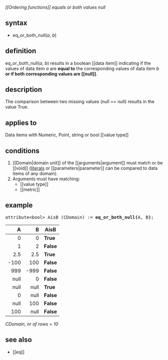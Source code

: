 *[[Ordering functions]] equals or both values null*

## syntax

-   eq_or_both_null(*a*, *b*)

## definition

eq_or_both_null(*a*, *b*) results in a boolean [[data item]] indicating if the values of data item *a* are **equal to** the corresponding values of data item *b* **or if both corresponding values are [[null]]**.

## description

The comparison between two missing values (null == null) results in the value True.

## applies to

Data items with Numeric, Point, string or bool [[value type]]

## conditions

1.  [[Domain|domain unit]] of the [[arguments|argument]] must match or be [[void]] ([literals](https://en.wikipedia.org/wiki/Literal_(computer_programming)%7Cliterals) or [[parameters|parameter]] can be compared to data items of any domain).
2.  Arguments must have matching:
    -   [[value type]]
    -   [[metric]]

## example

<pre>
attribute&lt;bool&gt; AisB (CDomain) := <B>eq_or_both_null(</B>A, B<B>)</B>;
</pre>

| A    | B    | **AisB**  |
|-----:|-----:|-----------|
| 0    | 0    | **True**  |
| 1    | 2    | **False** |
| 2.5  | 2.5  | **True**  |
| -100 | 100  | **False** |
| 999  | -999 | **False** |
| null | 0    | **False** |
| null | null | **True**  |
| 0    | null | **False** |
| null | 100  | **False** |
| 100  | null | **False** |

*CDomain, nr of rows = 10*

## see also

- [[eq]]